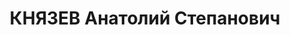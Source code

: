 ---
title: КНЯЗЕВ Анатолий Степанович
description: "Род. в 1905, Северный кр., Леденгский р-н, с. Юркино, русский, б/п.\
  \ Отбывал наказание в местах лишения свободы в г. Иркутске \n  Арестован 28.11.1935.\
  \ Обв. по ст. ст. 58-7, 58-8, 58-11 УК РСФСР. Приговор: ВК ВС СССР, 24.10.1937 –\
  \ ВМН. Расстрелян 24.10.1937, г.Иркутск. \n  Реабилитирован ВК ВС СССР 07.06.1958"
---